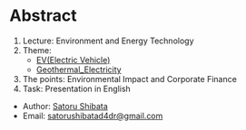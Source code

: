 # Abstract
1. Lecture: Environment and Energy Technology
1. Theme:
    - [EV(Electric Vehicle)](https://github.com/satorushibata0627/Presentation_in_English/raw/main/Environment%20_and_Energy_Technology_1_Electric_Vehicle.pdf)
    - [Geothermal_Electricity](https://github.com/satorushibata0627/Presentation_in_English/raw/main/Environment%20_and_Energy_Technology_2_Geothermal_Electricity.pdf)
1. The points: Environmental Impact and Corporate Finance
1. Task: Presentation in English

- Author: [Satoru Shibata](https://www.linkedin.com/in/satoru-shibata-91594218b/)
- Email: satorushibatad4dr@gmail.com

